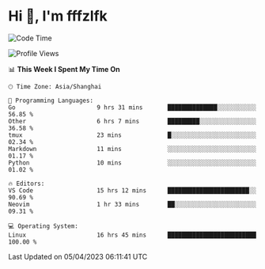 # Hi 👋, I'm fffzlfk

<!--START_SECTION:waka-->
![Code Time](http://img.shields.io/badge/Code%20Time-142%20hrs%2035%20mins-blue)

![Profile Views](http://img.shields.io/badge/Profile%20Views-0-blue)

📊 **This Week I Spent My Time On** 

```text
🕑︎ Time Zone: Asia/Shanghai

💬 Programming Languages: 
Go                       9 hrs 31 mins       ██████████████░░░░░░░░░░░   56.85 % 
Other                    6 hrs 7 mins        █████████░░░░░░░░░░░░░░░░   36.58 % 
tmux                     23 mins             █░░░░░░░░░░░░░░░░░░░░░░░░   02.34 % 
Markdown                 11 mins             ░░░░░░░░░░░░░░░░░░░░░░░░░   01.17 % 
Python                   10 mins             ░░░░░░░░░░░░░░░░░░░░░░░░░   01.02 % 

🔥 Editors: 
VS Code                  15 hrs 12 mins      ███████████████████████░░   90.69 % 
Neovim                   1 hr 33 mins        ██░░░░░░░░░░░░░░░░░░░░░░░   09.31 % 

💻 Operating System: 
Linux                    16 hrs 45 mins      █████████████████████████   100.00 % 
```


 Last Updated on 05/04/2023 06:11:41 UTC
<!--END_SECTION:waka-->
